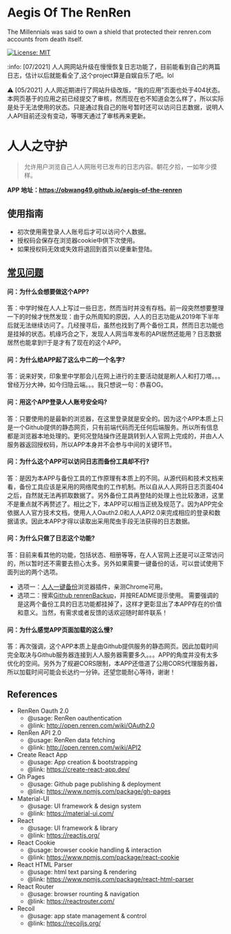 # Aegis Of The RenRen

The Millennials was said to own a shield that protected their renren.com accounts from death itself.

[![License: MIT](https://img.shields.io/badge/License-MIT-yellow.svg)](https://opensource.org/licenses/MIT)

:info: [07/2021] 人人网网站升级在慢慢恢复日志功能了，目前能看到自己的两篇日志，估计以后就能看全了,这个project算是自娱自乐了吧。lol

:warning: [05/2021] 人人网近期进行了网站升级改版，“我的应用”页面也处于404状态。本网页基于的应用之前已经提交了审核，然而现在也不知道会怎么样了，所以实际是处于无法使用的状态。只是通过我自己的账号暂时还可以访问日志数据，说明人人API目前还没有变动，等哪天通过了审核再来更新。

# 人人之守护

> 允许用户浏览自己人人网账号已发布的日志内容。朝花夕拾，一如年少摸样。

**APP 地址：https://obwang49.github.io/aegis-of-the-renren**

## 使用指南

* 初次使用需登录人人账号后才可以访问个人数据。
* 授权码会保存在浏览器cookie中供下次使用。
* 如果授权码无效或失效将退回到首页以便重新登陆。

## [常见问题](https://obwang49.github.io/aegis-of-the-renren/?path=faq)

#### 问：为什么会想要做这个APP?

答：中学时候在人人上写过一些日志，然而当时并没有存档。前一段突然想要整理一下的时候才恍然发现：由于众所周知的原因，人人的日志功能从2019年下半年后就无法继续访问了。几经搜寻后，虽然也找到了两个备份工具，然而日志功能也是挂掉的状态。机缘巧合之下，发现人人网当年发布的API居然还能用？日志数据居然也能拿到!!于是才有了现在的这个APP。

#### 问：为什么给APP起了这么中二的一个名字?

答：说来好笑，印象里中学那会儿在网上进行的主要活动就是刷人人和打刀塔。。。曾经万分大神，如今归隐云端。。。我只想说一句：恭喜OG。

#### 问：用这个APP登录人人账号安全吗?

答：只要使用的是最新的浏览器，在这里登录就是安全的。因为这个APP本质上只是一个Github提供的静态网页，只有前端代码而无任何后端服务。所以所有信息都是浏览器本地处理的。更何况登陆操作还是跳转到人人官网上完成的，并由人人服务器返回授权码，所以APP本身并不会参与中间的关键环节。

#### 问：为什么这个APP可以访问日志而备份工具却不行?

答：是因为本APP与备份工具的工作原理有本质上的不同。从源代码和技术文档来看，备份工具应该是采用的网络爬虫的工作机制。所以自从人人网将日志页面404之后，自然就无法再抓取数据了。另外备份工具再登陆的处理上也比较激进，这里不是重点就不再赘述了。相比之下，本APP可以相当正统及规范了。因为APP完全依据人人官方技术文档，使用人人Oauth2.0和人人API2.0来完成相应的登录和数据请求。因此本APP才得以读取出采用爬虫手段无法获得的日志数据。

#### 问：为什么只做了日志这个功能?

答：目前来看其他的功能，包括状态、相册等等，在人人官网上还是可以正常访问的，所以暂时还不需要去担心太多。另外如果需要一键备份的话，可以尝试使用下面列出的两个选项。
* 选项一：[人人一键备份](https://chrome.google.com/webstore/detail/%E4%BA%BA%E4%BA%BA%E4%B8%80%E9%94%AE%E5%A4%87%E4%BB%BD/efddmnffdanhlbgmmblkpfbllampcijp)浏览器插件，亲测Chrome可用。
* 选项二：搜索[Github renrenBackup](https://github.com/whusnoopy/renrenBackup)，并按README提示使用。
  需要强调的是这两个备份工具的日志功能都挂掉了，这样才更彰显出了本APP存在的价值和意义。当然，有需求或者反馈的话欢迎随时邮件联系！

#### 问：为什么感觉APP页面加载的这么慢?

答：再次强调，这个APP本质上是由Github提供服务的静态网页。因此加载时间完全取决与Github服务器连接到人人服务器需要多久。。。APP的角度并没有太多优化的空间。另外为了规避CORS限制，本APP还借道了公用CORS代理服务器，所以加载时间可能会长达约一分钟。还望您能耐心等待，谢谢！

## References
+ RenRen Oauth 2.0
  - @usage: RenRen oauthentication
  - @link: http://open.renren.com/wiki/OAuth2.0
+ RenRen API 2.0
  - @usage: RenRen data fetching 
  - @link: http://open.renren.com/wiki/API2
+ Create React App
  - @usage: App creation & bootstrapping
  - @link: https://create-react-app.dev/
+ Gh Pages
  - @usage: Github page publishing & deployment
  - @link: https://www.npmjs.com/package/gh-pages
+ Material-UI
  - @usage: UI framework & design system
  - @link: https://material-ui.com/
+ React
  - @usage: UI framework & library
  - @link: https://reactjs.org/
+ React Cookie
  - @usage: browser cookie handling & interaction
  - @link: https://www.npmjs.com/package/react-cookie
+ React HTML Parser
  - @usage: html text parsing & rendering
  - @link: https://www.npmjs.com/package/react-html-parser
+ React Router
  - @usage: browser rounting & navigation
  - @link: https://reactrouter.com/
+ Recoil
  - @usage: app state management & control
  - @link: https://recoiljs.org/
